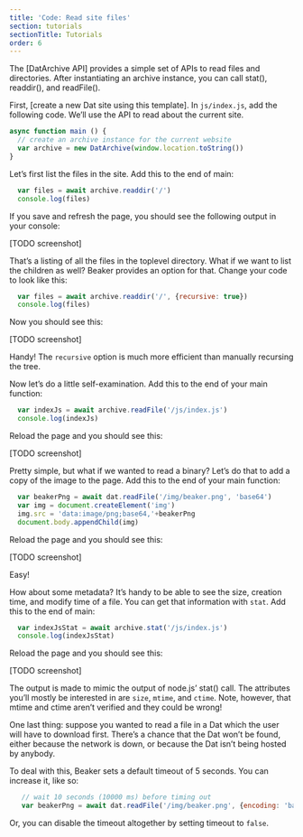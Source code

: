 ```yaml
---
title: 'Code: Read site files'
section: tutorials
sectionTitle: Tutorials
order: 6
---
```


The [DatArchive API] provides a simple set of APIs to read files and directories. After instantiating an archive instance, you can call stat(), readdir(), and readFile().

First, [create a new Dat site using this template]. In `js/index.js`, add the following code. We’ll use the API to read about the current site.

```js
async function main () {
  // create an archive instance for the current website
  var archive = new DatArchive(window.location.toString())
}
```

Let’s first list the files in the site. Add this to the end of main:

```js
  var files = await archive.readdir('/')
  console.log(files)
```

If you save and refresh the page, you should see the following output in your console:

[TODO screenshot]

That’s a listing of all the files in the toplevel directory. What if we want to list the children as well? Beaker provides an option for that. Change your code to look like this:

```js
  var files = await archive.readdir('/', {recursive: true})
  console.log(files)
```

Now you should see this:

[TODO screenshot]

Handy! The `recursive` option is much more efficient than manually recursing the tree.

Now let’s do a little self-examination. Add this to the end of your main function:

```js
  var indexJs = await archive.readFile('/js/index.js')
  console.log(indexJs)
```

Reload the page and you should see this:

[TODO screenshot]

Pretty simple, but what if we wanted to read a binary? Let’s do that to add a copy of the image to the page. Add this to the end of your main function:

```js
  var beakerPng = await dat.readFile('/img/beaker.png', 'base64')
  var img = document.createElement('img')
  img.src = 'data:image/png;base64,'+beakerPng
  document.body.appendChild(img)
```

Reload the page and you should see this:

[TODO screenshot]

Easy!

How about some metadata? It’s handy to be able to see the size, creation time, and modify time of a file. You can get that information with `stat`. Add this to the end of main:

```js
  var indexJsStat = await archive.stat('/js/index.js')
  console.log(indexJsStat)
```

Reload the page and you should see this:

[TODO screenshot]

The output is made to mimic the output of node.js’ stat() call. The attributes you’ll mostly be interested in are `size`, `mtime`, and `ctime`. Note, however, that mtime and ctime aren’t verified and they could be wrong!

One last thing: suppose you wanted to read a file in a Dat which the user will have to download first. There’s a chance that the Dat won’t be found, either because the network is down, or because the Dat isn’t being hosted by anybody.

To deal with this, Beaker sets a default timeout of 5 seconds. You can increase it, like so:

```js
   // wait 10 seconds (10000 ms) before timing out
   var beakerPng = await dat.readFile('/img/beaker.png', {encoding: 'base64', timeout: 10000})
```

Or, you can disable the timeout altogether by setting timeout to `false`.